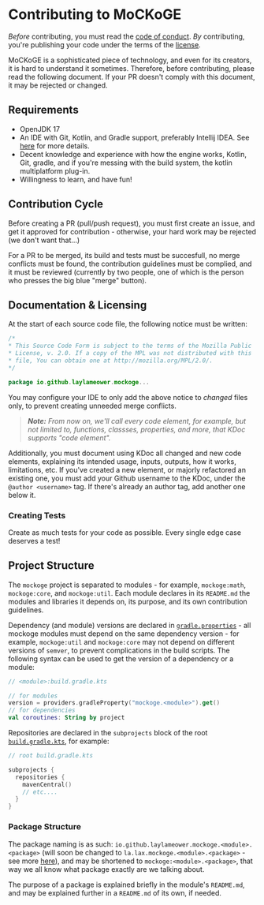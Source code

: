 # Contributing to MoCKoGE
*Before* contributing, you must read the [code of conduct](CODE_OF_CONDUCT.md). *By* contributing, you're publishing your code under the terms of the [license](LICENSE.md).

MoCKoGE is a sophisticated piece of technology, and even for its creators, it is hard to understand it sometimes. Therefore, before contributing, please read the following document. If your PR doesn't comply with this document, it may be rejected or changed.

## Requirements
- OpenJDK 17
- An IDE with Git, Kotlin, and Gradle support, preferably Intellij IDEA. See [here](README.md#ide) for more details.
- Decent knowledge and experience with how the engine works, Kotlin, Git, gradle, and if you're messing with the build system, the kotlin multiplatform plug-in.
- Willingness to learn, and have fun!

## Contribution Cycle

Before creating a PR (pull/push request), you must first create an issue, and get it approved for contribution - otherwise, your hard work may be rejected (we don't want that...)

For a PR to be merged, its build and tests must be succesfull, no merge conflicts must be found, the contribution guidelines must be complied, and it must be reviewed (currently by two people, one of which is the person who presses the big blue "merge" button).

## Documentation & Licensing

At the start of each source code file, the following notice must be written:
```kotlin
/*
* This Source Code Form is subject to the terms of the Mozilla Public
* License, v. 2.0. If a copy of the MPL was not distributed with this
* file, You can obtain one at http://mozilla.org/MPL/2.0/.
*/

package io.github.laylameower.mockoge...
```
You may configure your IDE to only add the above notice to *changed* files only, to prevent creating unneeded merge conflicts.

> ***Note:** From now on, we'll call every code element, for example, but not limited to, functions, classses, properties, and more, that KDoc supports "code element".*

Additionally, you must document using KDoc all changed and new code elements, explaining its intended usage, inputs, outputs, how it works, limitations, etc. If you've created a new element, or majorly refactored an existing one, you must add your Github username to the KDoc, under the `@author <username>` tag. If there's already an author tag, add another one below it.

### Creating Tests

Create as much tests for your code as possible. Every single edge case deserves a test!

## Project Structure

The `mockoge` project is separated to modules - for example, `mockoge:math`, `mockoge:core`, and `mockoge:util`. Each module declares in its `README.md` the modules and libraries it depends on, its purpose, and its own contribution guidelines.

Dependency (and module) versions are declared in [`gradle.properties`](gradle.properties) - all mockoge modules must depend on the same dependency version - for example, `mockoge:util` and `mockoge:core` may not depend on different versions of `semver`, to prevent complications in the build scripts. The following syntax can be used to get the version of a dependency or a module:
```kotlin
// <module>:build.gradle.kts

// for modules
version = providers.gradleProperty("mockoge.<module>").get()
// for dependencies
val coroutines: String by project
```

Repositories are declared in the `subprojects` block of the root [`build.gradle.kts`](build.gradle.kts), for example:
```kotlin
// root build.gradle.kts

subprojects {
  repositories {
    mavenCentral()
    // etc....
  }
}
```
### Package Structure
The package naming is as such: `io.github.laylameower.mockoge.<module>.<package>` (will soon be changed to `la.lax.mockoge.<module>.<package>` - see more [here](README.md#crusades)), and may be shortened to `mockoge:<module>.<package>`, that way we all know what package exactly are we talking about.

The purpose of a package is explained briefly in the module's `README.md`, and may be explained further in a `README.md` of its own, if needed.
